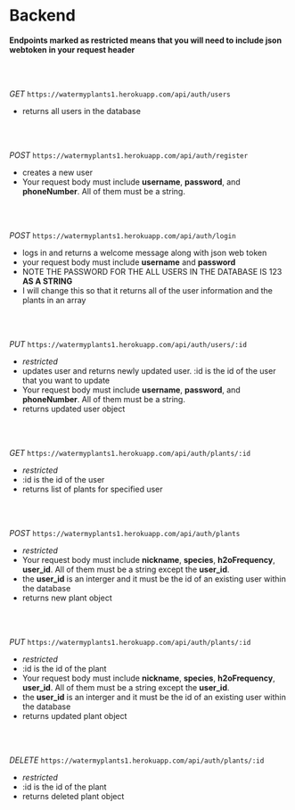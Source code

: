 # Backend  
**Endpoints marked as restricted means that you will need to include json webtoken  in your request header**

<br />
<br />

*GET*
`https://watermyplants1.herokuapp.com/api/auth/users`  
* returns all users in the database

<br />
<br />

*POST*
`https://watermyplants1.herokuapp.com/api/auth/register`  
* creates a new user  
* Your request body must include **username**, **password**, and **phoneNumber**. All of them must be a string. 

<br />
<br />

*POST*
`https://watermyplants1.herokuapp.com/api/auth/login`  
* logs in and returns a welcome message along with json web token
* your request body must include **username** and **password**
* NOTE THE PASSWORD FOR THE ALL USERS IN THE DATABASE IS 123 **AS A STRING**
* I will change this so that it returns all of the user information and the plants in an array

<br />
<br />

*PUT*
`https://watermyplants1.herokuapp.com/api/auth/users/:id`
* *restricted*
* updates user and returns newly updated user. :id is the id of the user that you want to update
* Your request body must include **username**, **password**, and **phoneNumber**. All of them must be a string.
* returns updated user object

<br />
<br />

*GET*
`https://watermyplants1.herokuapp.com/api/auth/plants/:id`
* *restricted*
* :id is the id of the user
* returns list of plants for specified user

<br />
<br />

*POST*
`https://watermyplants1.herokuapp.com/api/auth/plants`
* *restricted*
* Your request body must include **nickname**, **species**, **h2oFrequency**, **user_id**. All of them must be a string except the **user_id**.
* the **user_id** is an interger and it must be the id of an existing user within the database
* returns new plant object

<br />
<br />

*PUT*
`https://watermyplants1.herokuapp.com/api/auth/plants/:id`
* *restricted*
* :id is the id of the plant
* Your request body must include **nickname**, **species**, **h2oFrequency**, **user_id**. All of them must be a string except the **user_id**.
* the **user_id** is an interger and it must be the id of an existing user within the database
* returns updated plant object

<br />
<br />


*DELETE*
`https://watermyplants1.herokuapp.com/api/auth/plants/:id`
* *restricted*
* :id is the id of the plant
* returns deleted plant object 

<br />
<br />

